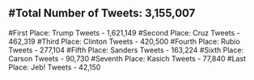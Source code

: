 #Total Number of Tweets: 3,155,007 
---
#First Place: Trump Tweets - 1,621,149
#Second Place: Cruz Tweets - 462,319
#Third Place: Clinton Tweets - 420,500
#Fourth Place: Rubio Tweets - 277,104
#Fifth Place: Sanders Tweets - 163,224
#Sixth Place: Carson Tweets - 90,730
#Seventh Place: Kasich Tweets - 77,840
#Last Place: Jeb! Tweets - 42,150
